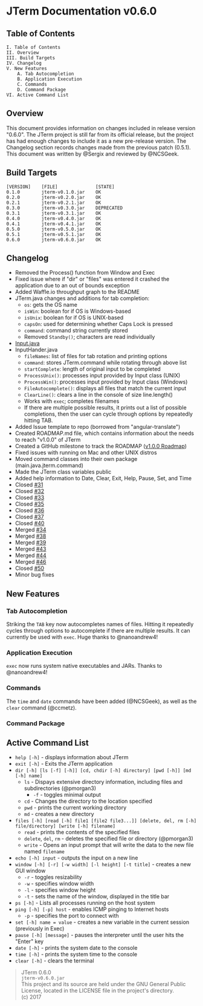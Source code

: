# JTerm Documentation v0.6.0

## Table of Contents
```
I. Table of Contents  
II. Overview    
III. Build Targets  
IV. Changelog    
V. New Features  
    A. Tab Autocompletion  
	B. Application Execution  
    C. Commands  
	D. Command Package  
VI. Active Command List
```

## Overview
This document provides information on changes included in release version "0.6.0". The JTerm project is still far from its official release, but the project has had enough changes to include it as a new pre-release version. The Changelog section records changes made from the previous patch (0.5.1). This document was written by @Sergix and reviewed by @NCSGeek.

## Build Targets
```
[VERSION]    [FILE]              [STATE]
0.1.0        jterm-v0.1.0.jar    OK
0.2.0        jterm-v0.2.0.jar    OK
0.2.1	     jterm-v0.2.1.jar	 OK
0.3.0	     jterm-v0.3.0.jar	 DEPRECATED
0.3.1		 jterm-v0.3.1.jar	 OK
0.4.0		 jterm-v0.4.0.jar	 OK
0.4.1        jterm-v0.4.1.jar    OK
0.5.0        jterm-v0.5.0.jar    OK
0.5.1		 jterm-v0.5.1.jar	 OK
0.6.0		 jterm-v0.6.0.jar	 OK
```

## Changelog
- Removed the Process() function from Window and Exec
- Fixed issue where if "dir" or "files" was entered it crashed the application due to an out of bounds exception
- Added Waffle.io throughput graph to the README
- JTerm.java changes and additions for tab completion:
	- `os`: gets the OS name
	- `isWin`: boolean for if OS is Windows-based
	- `isUnix`: boolean for if OS is UNIX-based
	- `capsOn`: used for determining whether Caps Lock is pressed
	- `command`: command string currently stored
	- Removed `Standby()`; characters are read individually
- [Input.java](http://www.source-code.biz/snippets/java/RawConsoleInput)
- InputHander.java
	- `fileNames`: list of files for tab rotation and printing options
	- `command`: stores JTerm.command while rotating through above list
	- `startComplete`: length of original input to be completed
	- `ProcessUnix()`: processes input provided by Input class (UNIX)
	- `ProcessWin()`: processes input provided by Input class (Windows)
	- `FileAutocomplete()`: displays all files that match the current input
	- `ClearLine()`: clears a line in the console of size line.length()
	- Works with `exec`; completes filenames
	- If there are multiple possible results, it prints out a list of possible completions, then the user can cycle through options by repeatedly hitting TAB.
- Added Issue template to repo (borrowed from "angular-translate")
- Created ROADMAP.md file, which contains information about the needs to reach "v1.0.0" of JTerm
- Created a GitHub milestone to track the ROADMAP ([v1.0.0 Roadmap](https://github.com/Sergix/JTerm/issues?q=is%3Aopen+is%3Aissue+milestone%3A%22v1.0.0+Roadmap%22))
- Fixed issues with running on Mac and other UNIX distros
- Moved command classes into their own package (main.java.jterm.command)
- Made the JTerm class variables public
- Added help information to Date, Clear, Exit, Help, Pause, Set, and Time
- Closed [#31](https://github.com/Sergix/JTerm/issues/31)
- Closed [#32](https://github.com/Sergix/JTerm/issues/32)
- Closed [#33](https://github.com/Sergix/JTerm/issues/33)
- Closed [#35](https://github.com/Sergix/JTerm/issues/35)
- Closed [#36](https://github.com/Sergix/JTerm/issues/36)
- Closed [#37](https://github.com/Sergix/JTerm/issues/37)
- Closed [#40](https://github.com/Sergix/JTerm/issues/40)
- Merged [#34](https://github.com/Sergix/JTerm/pull/34)
- Merged [#38](https://github.com/Sergix/JTerm/pull/38)
- Merged [#39](https://github.com/Sergix/JTerm/pull/39)
- Merged [#43](https://github.com/Sergix/JTerm/pull/43)
- Merged [#44](https://github.com/Sergix/JTerm/pull/44)
- Merged [#46](https://github.com/Sergix/JTerm/pull/46)
- Closed [#50](https://github.com/Sergix/JTerm/pull/50)
- Minor bug fixes

## New Features

### Tab Autocompletion
Striking the `TAB` key now autocompletes names of files. Hitting it repeatedly cycles through options to autocomplete if there are multiple results. It can currently be used with `exec`. Huge thanks to @nanoandrew4!

### Application Execution
`exec` now runs system native executables and JARs. Thanks to @nanoandrew4!

### Commands
The `time` and `date` commands have been added (@NCSGeek), as well as the `clear` command (@ccmetz).

### Command Package


## Active Command List
- `help [-h]` - displays information about JTerm
- `exit [-h]` - Exits the JTerm application
- `dir [-h] [ls [-f] [-h]] [cd, chdir [-h] directory] [pwd [-h]] [md [-h] name]`
	- `ls` - Dispays extensive directory information, including files and subdirectories (@pmorgan3)
		- `-f` - toggles minimal output
	- `cd` - Changes the directory to the location specified
	- `pwd` - prints the current working directory
	- `md` - creates a new directory
- `files [-h] [read [-h] file1 [file2 file3...]] [delete, del, rm [-h] file/directory] [write [-h] filename]`
	- `read` - prints the contents of the specified files
	- `delete`, `del`, `rm` - deletes the specified file or directory (@pmorgan3)
	- `write` - Opens an input prompt that will write the data to the new file named `filename` 
- `echo [-h] input` - outputs the input on a new line
- `window [-h] [-r] [-w width] [-l height] [-t title]` - creates a new GUI window
	- `-r` - toggles resizability
	- `-w` - specifies window width
	- `-l` - specifies window height
	- `-t` - sets the name of the window, displayed in the title bar
- `ps [-h]` - Lists all processes running on the host system
- `ping [-h] [-p] host` - enables ICMP pinging to Internet hosts
	- `-p` - specifies the port to connect with
- `set [-h] name = value` - creates a new variable in the current session (previously in Exec)
- `pause [-h] [message]` - pauses the interpreter until the user hits the "Enter" key
- `date [-h]` - prints the system date to the console
- `time [-h]` - prints the system time to the console
- `clear [-h]` - clears the terminal

> JTerm 0.6.0  
> `jterm-v0.6.0.jar`  
> This project and its source are held under the GNU General Public License, located in the LICENSE file in the project's directory.  
> (c) 2017  